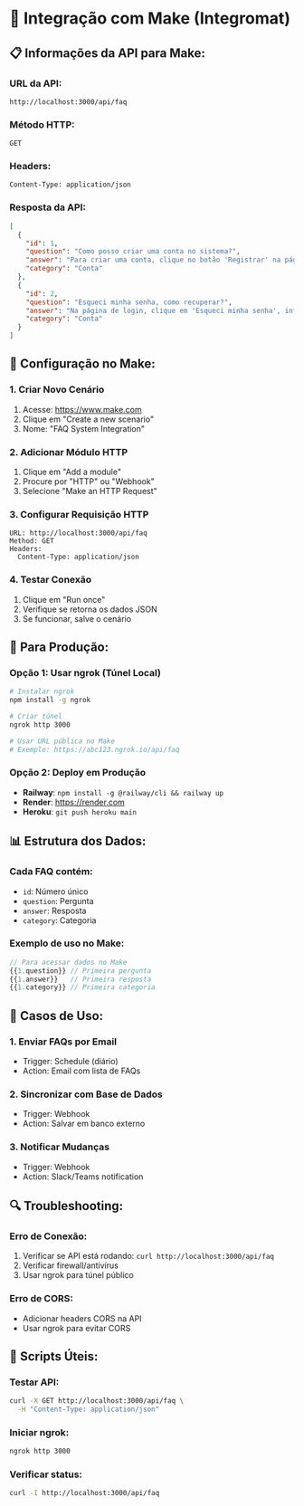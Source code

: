 # 🔗 Integração com Make (Integromat)

## 📋 **Informações da API para Make:**

### **URL da API:**
```
http://localhost:3000/api/faq
```

### **Método HTTP:**
```
GET
```

### **Headers:**
```
Content-Type: application/json
```

### **Resposta da API:**
```json
[
  {
    "id": 1,
    "question": "Como posso criar uma conta no sistema?",
    "answer": "Para criar uma conta, clique no botão 'Registrar' na página inicial, preencha os dados solicitados e confirme seu email através do link enviado.",
    "category": "Conta"
  },
  {
    "id": 2,
    "question": "Esqueci minha senha, como recuperar?",
    "answer": "Na página de login, clique em 'Esqueci minha senha', informe seu email e siga as instruções enviadas para redefinir sua senha.",
    "category": "Conta"
  }
]
```

## 🚀 **Configuração no Make:**

### **1. Criar Novo Cenário**
1. Acesse: https://www.make.com
2. Clique em "Create a new scenario"
3. Nome: "FAQ System Integration"

### **2. Adicionar Módulo HTTP**
1. Clique em "Add a module"
2. Procure por "HTTP" ou "Webhook"
3. Selecione "Make an HTTP Request"

### **3. Configurar Requisição HTTP**
```
URL: http://localhost:3000/api/faq
Method: GET
Headers:
  Content-Type: application/json
```

### **4. Testar Conexão**
1. Clique em "Run once"
2. Verifique se retorna os dados JSON
3. Se funcionar, salve o cenário

## 🔧 **Para Produção:**

### **Opção 1: Usar ngrok (Túnel Local)**
```bash
# Instalar ngrok
npm install -g ngrok

# Criar túnel
ngrok http 3000

# Usar URL pública no Make
# Exemplo: https://abc123.ngrok.io/api/faq
```

### **Opção 2: Deploy em Produção**
- **Railway**: `npm install -g @railway/cli && railway up`
- **Render**: https://render.com
- **Heroku**: `git push heroku main`

## 📊 **Estrutura dos Dados:**

### **Cada FAQ contém:**
- `id`: Número único
- `question`: Pergunta
- `answer`: Resposta
- `category`: Categoria

### **Exemplo de uso no Make:**
```javascript
// Para acessar dados no Make
{{1.question}} // Primeira pergunta
{{1.answer}}   // Primeira resposta
{{1.category}} // Primeira categoria
```

## 🎯 **Casos de Uso:**

### **1. Enviar FAQs por Email**
- Trigger: Schedule (diário)
- Action: Email com lista de FAQs

### **2. Sincronizar com Base de Dados**
- Trigger: Webhook
- Action: Salvar em banco externo

### **3. Notificar Mudanças**
- Trigger: Webhook
- Action: Slack/Teams notification

## 🔍 **Troubleshooting:**

### **Erro de Conexão:**
1. Verificar se API está rodando: `curl http://localhost:3000/api/faq`
2. Verificar firewall/antivírus
3. Usar ngrok para túnel público

### **Erro de CORS:**
- Adicionar headers CORS na API
- Usar ngrok para evitar CORS

## 📝 **Scripts Úteis:**

### **Testar API:**
```bash
curl -X GET http://localhost:3000/api/faq \
  -H "Content-Type: application/json"
```

### **Iniciar ngrok:**
```bash
ngrok http 3000
```

### **Verificar status:**
```bash
curl -I http://localhost:3000/api/faq
```
